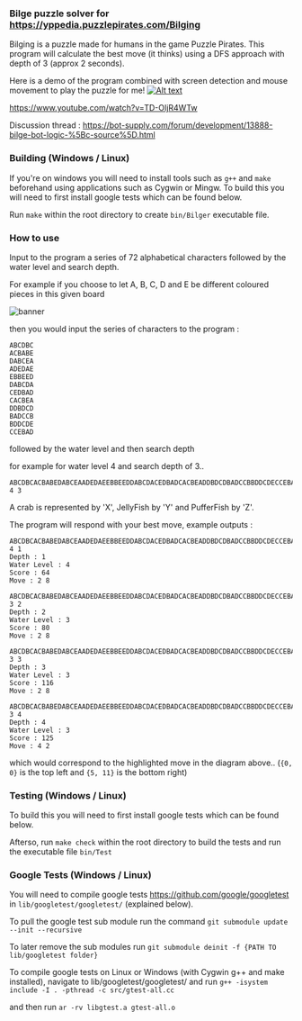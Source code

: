 ### Bilge puzzle solver for https://yppedia.puzzlepirates.com/Bilging
Bilging is a puzzle made for humans in the game Puzzle Pirates.
This program will calculate the best move (it thinks) using a DFS approach with depth of 3 (approx 2 seconds).

Here is a demo of the program combined with screen detection and mouse movement to play the puzzle for me!
[![Alt text](https://img.youtube.com/vi/TD-OIjR4WTw/0.jpg)](https://www.youtube.com/watch?v=TD-OIjR4WTw)

https://www.youtube.com/watch?v=TD-OIjR4WTw

Discussion thread : https://bot-supply.com/forum/development/13888-bilge-bot-logic-%5Bc-source%5D.html

### Building (Windows / Linux)
If you're on windows you will need to install tools such as ```g++``` and ```make``` beforehand using applications such as Cygwin or Mingw.
To build this you will need to first install google tests which can be found below.

Run ```make``` within the root directory to create ```bin/Bilger``` executable file.

### How to use
Input to the program a series of 72 alphabetical characters followed by the water level and search depth.

For example if you choose to let A, B, C, D and E be different coloured pieces in this given board

![banner](http://i.imgur.com/x3R2xWa.png)

then you would input the series of characters to the program :
```
ABCDBC
ACBABE
DABCEA
ADEDAE
EBBEED
DABCDA
CEDBAD
CACBEA
DDBDCD
BADCCB
BDDCDE
CCEBAD
```
followed by the water level and then search depth

for example for water level 4 and search depth of 3..
```
ABCDBCACBABEDABCEAADEDAEEBBEEDDABCDACEDBADCACBEADDBDCDBADCCBBDDCDECCEBAD 4 3
```

A crab is represented by 'X', JellyFish by 'Y' and PufferFish by 'Z'.

The program will respond with your best move, example outputs :
```
ABCDBCACBABEDABCEAADEDAEEBBEEDDABCDACEDBADCACBEADDBDCDBADCCBBDDCDECCEBAD 4 1
Depth : 1
Water Level : 4
Score : 64
Move : 2 8
```

```
ABCDBCACBABEDABCEAADEDAEEBBEEDDABCDACEDBADCACBEADDBDCDBADCCBBDDCDECCEBAD 3 2
Depth : 2
Water Level : 3
Score : 80
Move : 2 8
```

```
ABCDBCACBABEDABCEAADEDAEEBBEEDDABCDACEDBADCACBEADDBDCDBADCCBBDDCDECCEBAD 3 3
Depth : 3
Water Level : 3
Score : 116
Move : 2 8
```

```
ABCDBCACBABEDABCEAADEDAEEBBEEDDABCDACEDBADCACBEADDBDCDBADCCBBDDCDECCEBAD 3 4
Depth : 4
Water Level : 3
Score : 125
Move : 4 2
```
which would correspond to the highlighted move in the diagram above.. (```{0, 0}``` is the top left and ```{5, 11}``` is the bottom right)

### Testing (Windows / Linux)
To build this you will need to first install google tests which can be found below.

Afterso, run ```make check``` within the root directory to build the tests and run the executable file ```bin/Test```

### Google Tests (Windows / Linux)
You will need to compile google tests https://github.com/google/googletest in ```lib/googletest/googletest/``` (explained below).

To pull the google test sub module run the command ```git submodule update --init --recursive```


To later remove the sub modules run ```git submodule deinit -f {PATH TO lib/googletest folder}```


To compile google tests on Linux or Windows (with Cygwin g++ and make installed), navigate to lib/googletest/googletest/ and run  ```g++ -isystem include -I . -pthread -c src/gtest-all.cc```


and then run  ```ar -rv libgtest.a gtest-all.o```
